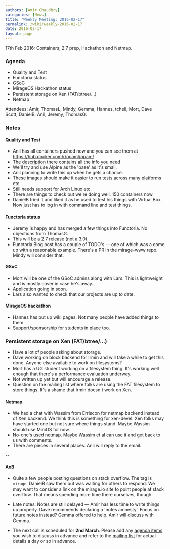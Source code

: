 ```yaml
---
authors: [Amir Chaudhry]
categories: [News]
title: "Weekly Meeting: 2016-02-17"
permalink: /wiki/weekly-2016-02-17
date: 2016-02-17
layout: page
---
```


17th Feb 2016: Containers, 2.7 prep, Hackathon and Netmap.

### Agenda ###

- Quality and Test
- Functoria status
- GSoC
- MirageOS Hackathon status
- Persistent storage on Xen (FAT/btree/...)
- Netmap

Attendees:
Amir, ThomasL, Mindy, Gemma, Hannes, tchell, Mort, Dave Scott, DanielB,
Anil, Jeremy, ThomasG.


### Notes ###

#### Quality and Test ####

- Anil has all containers pushed now and you can see them at
https://hub.docker.com/r/ocaml/opam/
- The [description](https://hub.docker.com/r/ocaml/opam/) there contains all
the info you need 
- We'll try and use Alpine as the 'base' as it's small. 
- Anil planning to write this up when he gets a chance. 
- These images should make it easier to run tests across many platforms etc
- Still needs support for Arch Linux etc.  
- There are things to check but we're doing well. 150 containers now.
- DanielB tried it and liked it as he used to test his things with Virtual Box.
Now just has to log in with command line and test things. 


#### Functoria status ####

- Jeremy is happy and has merged a few things into Functoria. No objections
from ThomasG.
- This will be a 2.7 release (not a 3.0).
- Functoria Blog post has a couple of TODO's — one of which was a come up with
a reasonable example. There's a PR in the mirage-www repo. Mindy will consider
that.

#### GSoC ####

- Mort will be one of the GSoC admins along with Lars. This is lightweight and
is mostly cover in case he's away.
- Application going in soon.
- Lars also wanted to check that our projects are up to date.

#### MirageOS hackathon ####

- Hannes has put up wiki pages. Not many people have added things to them.
- Support/sponsorship for students in place too.

### Persistent storage on Xen (FAT/btree/...) ###

- Have a lot of people asking about storage.
- Dave working on block backend for Irmin and will take a while to get this
done. Anyone else available to work on filesystems?
- Mort has a UG student working on a filesystem thing. It's working well
enough that there's a performance evaluation underway.
- Not written up yet but will encourage a release.
- Question on the mailing list where folks are using the FAT filesystem to
store things. It's a shame that Irmin doesn't work on Xen. 

#### Netmap ###

- We had a chat with Wassim from Erriscon for netmap backend instead of Xen
backend. We think this is something for xen-devel. Xen folks may have started
one but not sure where things stand. Maybe Wassim should use MiniOS for now. 
- No-one's used netmap. Maybe Wassim et al can use it and get back to us with
comments.
- There are pieces in several places. Anil will reply to the email.


--

#### AoB ####

- Quite a few people posting questions on stack overflow. The tag is `mirage`.
DanielB saw them but was waiting for others to respond. We may want to
consider a link on the mirage.io site to point people at stack overflow. That
means spending more time there ourselves, though.

- Late notes: Notes are still delayed — Amir has less time to write things up
properly. Dave recommends declaring a 'notes amnesty'. Focus on future notes
instead? Gemma offered to help. Amir will discuss with Gemma.

- The next call is scheduled for **2nd March**. Please add any
[agenda items][call-agenda] you wish to discuss in advance and refer to the
[mailing list][mir-mail] for actual details a day or so in advance.

[call-agenda]: https://github.com/mirage/mirage-www/wiki/Call-Agenda
[mir-mail]: http://lists.xenproject.org/cgi-bin/mailman/listinfo/mirageos-devel
